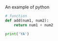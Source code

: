 An example of python

``` python title="adding" linenums="1"
# function
def add(num1, num2):
    return num1 + num2

print('YA')
```